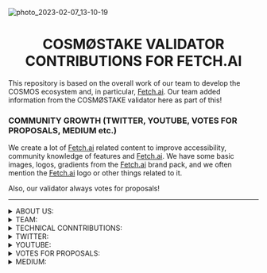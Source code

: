 ![photo_2023-02-07_13-10-19](https://user-images.githubusercontent.com/123416278/217449460-8ecbd0a1-0381-442f-a5a2-b62e261ba463.jpg)


# <h1 align="center"> COSMØSTAKE VALIDATOR CONTRIBUTIONS FOR FETCH.AI </a> 


This repository is based on the overall work of our team to develop the COSMOS ecosystem and, in particular, [Fetch.ai](https://fetch.ai/learn-about-fet). 
Our team added information from the COSMØSTAKE validator here as part of this!




### COMMUNITY GROWTH (TWITTER, YOUTUBE, VOTES FOR PROPOSALS, MEDIUM etc.) 

We create a lot of [Fetch.ai](https://fetch.ai/learn-about-fet) related content to improve accessibility, community knowledge of features and [Fetch.ai](https://fetch.ai/learn-about-fet). 
We have some basic images, logos, gradients from the [Fetch.ai](https://fetch.ai/learn-about-fet) brand pack, and we often mention the [Fetch.ai](https://fetch.ai/learn-about-fet) logo or other things related to it. 

Also, our validator always votes for proposals!

__________________________________________________________________________________________________________________________________________________________ 

<details>
<summary>ABOUT US:</summary>

- [WEBPAGE](http://cosmostake.com.tilda.ws)
 
</details>

<details>
<summary>TEAM:</summary>

- [Laura Kharkevych](https://github.com/LauraKhar)
- [Max Levush](https://github.com/maxlevush-COINSIDE)
- [Yan Lytvynenko](https://github.com/ZAZIK3)
- [Violetta Markush](https://github.com/vilolaa)
</details>



<details>
<summary>TECHNICAL CONNTRIBUTIONS:</summary>


- We're validator Fetch.ai - [LINK TO COSMØSTAKE VALIDATOR]()


</details>





<details>
<summary>TWITTER:</summary>


We create a lot of Fetch.ai-related content to improve the community's knowledge of features and inform about Fetch.ai-related news.
We use the Fetch.ai brandbook to match the style of the company. We often mention the [Fetch.ai](https://fetch.ai/learn-about-fet) logo or other related things.
________________________________________________________________________________________________________________________

 
- FET NEWS RECAP 

- [LINK TO TWITTER POST](https://twitter.com/COSM0STAKE/status/1620442076214362112?s=20&t=ol6h2UaHXNYwf00MF6P6IQ)

![1](https://user-images.githubusercontent.com/123416278/217877226-5c7871ce-882a-439c-b0d1-3d47b37c631a.jpeg)

__________________________________________________________________________________________________________________________________________________________






### HER'S THE LIST OF TWITTER MENTIONS FROM [COSMØSTAKE](https://twitter.com/COSM0STAKE) ABOUT [Fetch.ai](https://fetch.ai/learn-about-fet)

[31.01.2023](https://twitter.com/COSM0STAKE/status/1620442076214362112?s=20&t=ol6h2UaHXNYwf00MF6P6IQ), 
[09.02.2023](https://twitter.com/COSM0STAKE/status/1623680357391380480?s=20&t=ol6h2UaHXNYwf00MF6P6IQ),

 
SOME STATS:
 



</details>





<details>
<summary>YOUTUBE:</summary>
 
-  What is [Fetch.ai](https://fetch.ai)? 

- [LINK TO YOUTUBE VIDEO](https://www.youtube.com/watch?v=F9sjd7MjVss&t=27s)

![Fetch](https://user-images.githubusercontent.com/123416278/217876702-020ef08f-3957-4578-b6e6-53740f0ddebb.jpg)
__________________________________________________________________________________________________________________________________________________________

</details>


<details>
<summary>VOTES FOR PROPOSALS:</summary>

-  
 
- 



__________________________________________________________________________________________________________________________________________________________
 

</details>



<details>
<summary>MEDIUM:</summary>


__________________________________________________________________________________________________________________________________________________________
</details>


